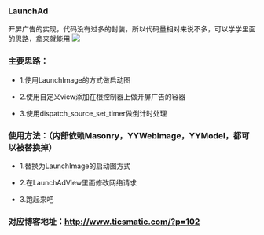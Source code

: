 ### LaunchAd
开屏广告的实现，代码没有过多的封装，所以代码量相对来说不多，可以学学里面的思路，拿来就能用
![](http://ojwxme684.bkt.clouddn.com/18_56_48.gif) 

### 主要思路：
* 1.使用LaunchImage的方式做启动图

* 2.使用自定义view添加在根控制器上做开屏广告的容器

* 3.使用dispatch_source_set_timer做倒计时处理


### 使用方法：（内部依赖Masonry，YYWebImage，YYModel，都可以被替换掉）
* 1.替换为LaunchImage的启动图方式

* 2.在LaunchAdView里面修改网络请求

* 3.跑起来吧


### 对应博客地址：http://www.ticsmatic.com/?p=102
